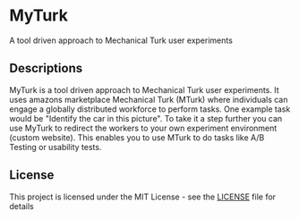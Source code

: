 # MyTurk
A tool driven approach to Mechanical Turk user experiments

## Descriptions
MyTurk is a tool driven approach to Mechanical Turk user experiments. It uses amazons marketplace Mechanical Turk (MTurk) where individuals can engage a globally distributed workforce to perform tasks. One example task would be "Identify the car in this picture". To take it a step further you can use MyTurk to redirect the workers to your own experiment environment (custom website). This enables you to use MTurk to do tasks like A/B Testing or usability tests. 

## License

This project is licensed under the MIT License - see the [LICENSE](LICENSE) file for details
